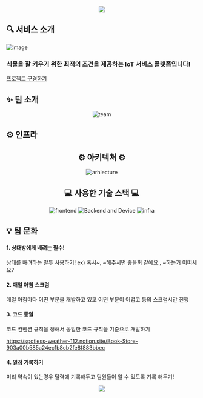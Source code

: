 <div align="center">
<img src="https://capsule-render.vercel.app/api?type=waving&color=auto&height=200&section=header&text=오늘농장🍀&fontSize=40&animation=fadeIn&fontAlignY=28&fontAlign=50&desc=당신의%20시선이%20머무는%20그곳에서,%20농장이%20시작됩니다.&descAlignY=50&descAlign=50" />
</div>

<h2>🔍 서비스 소개 </h2>

![image](https://github.com/Miintoo/smart-farm/assets/96560613/0d41130d-ac0c-4691-82be-08caef39f89f) 

<h3>식물을 잘 키우기 위한 최적의 조건을 제공하는 IoT 서비스 플랫폼입니다!</h3>

[프로젝트 구경하기](https://reactjs.kr/)

<h2>✨ 팀 소개</h2>
<div align="center">
<img src="https://lh3.googleusercontent.com/fife/APg5EOZwnrUyb8HJ1WHOZVMW782iBxgqaypovIFtvjl-zLngm7QdfP_d6mqj1hZ1j0OmceI3L9fX2IW8hfSBNgo2VrYdbzwMWYTPtKQ2llsY0Ea1vEJvN6V8nIjxUF8cJK4HC6LCiQ1CxwEU7wjljn_qE7WpS6x8ygeaZI_uaCZXckud8eQrhrz_Qz38gmE8CLohbB2jmLV0w74PX94l4QUlkEwyac_edX0JS4IG35tGuFwcymJyNWd7m8ivmz_fcG7FHApMs2vW7uevVJEXesUsHPl21Jhr3ZtbOE4OU9DVA2I_FniSKyYOdaDrj36Uv8HR2M_-qWCtwmHLfbhTV_LuHy5npV--J2z8nfOkY7c4oI0tL2Ofg7rEnB7bjPD9xrxD35LLKMPTMokfcAr3BvefYFLQ87yx03MoWbqhgn1YLGZeWGmM9SKimxLgBQ7vZAfCPg9SxYeQYEdjJCiL8j4nfnavbgfucXEeV9EqKOLwdeHqLAHxMEgk_YAX_Sh84qDVaqDKKLI0bQVmL6QPeRTZk_rcdx0F52gmHJtc3OPz-B2sYZ8mhpnvsGP-18xwbASpN4OxUY4CDeRAnd8acwJlI9TG0D1BCcmxLgRr-njx4SClozxUVs7lS8yGpjAQQ140KoiploO35WP_8dnVOpMhK48o1YhTMLRvpYx5GHb77ULPP5ow-QGGblKC9j3kBbZmpVDK6qXMhTvMLy6XSU2ynC0K5tMypyx_jXWmQRAzbDwtj0FwohQFVfdJMigQa1qKGQ63aMwla_c8CTexqoqBEDhr8vWGKinmFERJsS9m8ihaPbhevLG129q_fKBhI7bSDXvF5W4EQkStz-LUsxhy9dAn2RT0FaFQprU_i92Ni-a3O8x6B7izGyVr9GXri0g4f1NgqXk2P1LmhU0ga0weMigaw3cy5npJGzQMuocH3SgouFnoTzOUqRGqpaWmOfCU1nMwGTQ2DFKA_mBIaifPaPJeGxp4Wf78sLzFb2NP3Svd0VnNXcvsEXhrG1BG3Wt_dViDHYGQ9l1X5yHd-2LJFADd-QPeQXd0wsqmvktFhivrFvlbvYYEF1gde6nWBtQk4qebB7FSyyQke6qeh31X-L5IC8DpFZc1dVdNMDoh3pecGCsY7TRUtT2Jgj20tdk9G6k8LoJfZeNYIgF9g7GclmwHzgNfmM2vSQPlBS-my2yO1iDPLLSh9gE7yPbybpvxbaUx1gNrqmhk1tksAJTdYIe8L0g63ZBkBiwpdm9PL-8RVb2OBamyXwk_kZ3rlWkFyDZm77Twlk8_JKe38Y_ZciaLr0yMccfDvvRNMb4_6XfY9qy8PkOR3RlrxtDOpnXLpmbStlvDLrhUIBAnRnE6OqZQa863gyKKOAInP5kfVuMcsB06xCoAQu5bWdBsphaG6hWPA52eL9UzQ49AbifeWh_6p3oov1tH5J54s98fFETWm0kfBymi31fBdu7IbBVdC_ww_h3TbRXAPANTzhzGli62KOEsLdpI2tmOJl7O8BYmgOkkC6r1cY8fX5-DfMI=w702-h937" alt="team">
</div>

<h2>⚙ 인프라</h2>
<div align="center">
<h2>⚙ 아키텍처 ⚙</h2>
<img src="https://github.com/Miintoo/smart-farm/assets/96560613/60e118b4-cd60-4b34-ba63-b68bb06a3117" alt="arhiecture">

<h2>💻 사용한 기술 스택 💻</h2>

<img src="https://lh3.googleusercontent.com/fife/APg5EOb8Fwh9jDF2p6v4SflsoIiLo0Q0jusrljfOQTjL-7Qllu-hhbc-JTeU5QnHpBTB1YdBdyPzXx5fH-OggcxwkiABHutTnJ5rXZEx4XN0jUO6Rhy5XVpAcuZE_BDDNOInmjqMuw3BpJ45BeiKqALHmmDQHAC6__TE2ixSDXB5NSSvotBPD3_OBK0WEgUFKNRLpHZu1Y8lAqfrua_I7TI750-ruu2D7x8RsrOl8iCtATPeRvdvdyfw_6KFdmIyq2ab03eFC3IBsT1pui4m_F8BQShZ9RZ8zxTLOH-wC8jT8faz-hUIeag8GtY4-L3Zyzzl5m6yPkCUQyHf_pvEeXDsVhrMDJ6-CXr31o7LgKP5glz2ehNmzNqdsSwh-1MCuQWdOb6fP5iX6axIIoa2HGMitdC0a-mVx34XjHCK8WOnS2HfVuJFnKF9M4V4WCeu8NnlfJoXy__6B7BJQFlAjaM_nov6vLjDeTzhfjXmllfpn-H3f3wGDFIxrkpwrztOfVJ19Hl395eMvt3SNBJCCtXf1YsRGNPt0QYYbir0RY9_RHk5g3l59vWJ4uRt5HX2ZTjdH6zICwZCfh4tkKPqXEDuInouj8_sUiLcW3s-G3tlDSpfW8cM7PMcPVBsdcsuN0LRhFdoDq3-yBxpFc2VyTnCJbb7_jReRZ3YrV3fck1611QHLioosRVVteg6spmS3zJ70GJOVasnswM8lon49HfPrY5yXkV8de_O8-xOMcMReN3BiCrti4Wi6Qf2R7IOj5GSKaVcWRJHy8UgeW-yNBXwM44X09Ke2aMgvBJEM6svdLlWARLXH1znqOnX2qdkM8z0ZENq1yDbtldSRrXKgy4yXLiSsyu4RlWHogyH6PtEKux1RCmOOMLGdwhPxbdcVSajkcCDTMFjnzZyDu3lNQ2fTceynLOrC56JyBkgviJzI0nGf_RhjQoOmg9MDlBgYwHo3ux84Z0bW7ZUMaXI6Of5ZTE7e6Y7q9VY-UJ_wCmTX4F1rIM7uPZA4RZKmsHDiGVFgjyo6wGYmoGRhY6KRC4wvhidsZdJ4CEyP5f2RQ7jVIGwg6lnJ541cwEsFZ1T9VN8B4PF5pBumtq6w29moYuYf2-3HwSoqtA5A9UnmAtNvBq4V_GCOj7bBGT3nMlNEm9frbec5Ox-Ip892M80r5WaBg2G1SkGrCj8MPUzPfmYnNiru5jN05DcDfs4ltJ3qPshYUuta1k5XjQkJnPO0zau59ChQ5Caps9kzMvfQuwvpbJVmvAb2rmoqmdJc3fI0PVVZno_Bda_126tWZhFRio4gbuBaKGTqniY8_McuKT1WoBpcPu9IDKwa8AtvA9TN2KFntNyd6ClYd7vvsZN_cV7uE0Gx4zmSoGW1ad-osxPcPRj7u10jQMYhP_X9tkf53VhqXVMB6qlghZA3IpN6a_YT06NjN3e2w51tl6IYEjmzH8YWD-778mdo_cfezbX72Xym3YPAcr9slF3SuztRJBGoPq4k_n3uqleuXrpauFL0lDi8pbJnWjeqFc-P04NVkM=w702-h937" alt="frontend">

<img src="https://lh3.googleusercontent.com/fife/APg5EOYA01E7y4mGjY8W958CmmKlKcBnTgaTYR9SicvGdkEa_Wucs2Iz98jdQnocqTW6o4NRTzwHGfQ1IOJeRm6e5X_bhJ_wvLuw4zTrkRojpyENv27kuRZ0lRSCmOn1GHXYcsK5lWXlRBJU85z93RcD6Nq_ATYHJFrai0nl_LsBZXCn-idKfZn3KhJfNndc6HuehDHlKjgg56IH2s6cLu456XU_TuSse4yLm1UauZn4KKkqQXFNalHHkm5FU1QoBsmK2FV7fsdjprsIM6hZ0w6NmYBxJurkDFFJs8v6qytETab-JCzDU4F3w1eMYwCugROfSrL_yIpOEtlPANpDKmiq860kg4qZfDyOp6HxuNyR9shh5QTxI6H0D1Jgz4oPr2OquQsNXCyLCr3Dt7-LqDHgRnqWbA3m2smfZhnEf2N7B0LkEf56nVtZQES5bKHE_XNm5fv5YwAsezLW4GRSl4dBXFCmCLLSpAuc9LJt5yd9gq_TNnaSTtYB1x5H5qJZdxyxWSZr21q6z3fc3qJJxXqKF-HR0gCM7dqTiIMw1shdqWJZjsblswTE-ho8V915n8wEpXcWP8N9uG-v20dRV3t9G9hoH2PHuWAijITSnBg4bgtZ6Wl4Zm2tr6mcqMO9xlyTQJtAKYv88DsWqKkGekvQ5y990wRPanXm-_S7zpw0XyWmboz_y1sMNIX_p-5OxgbSuanMVCzh7Vp5WGWlMMiOyYxs2v67ThBVjBrbCFziF-D7324g_IsAenzqqKaWctYj1FeweVGljoC7ydLFNuaNQVklzetV0siaGKCCz11IVnJDE4cRL_rTxuDMG4xf6A6saSNjtu1vJLtiYIbdJkdYNVX0XZLx5Y-dGAqi0DBd10-yeUd6k9j8H3lL3pX8oQrpHza4LtCGPLJ_iR9L3A4Pw-r11BWo12juuhvIgIDWuVs7zuD9AoumGNhBIz5JZtzjem7Zbx9MRg7rJOVcB7QIejdO8HpiLkTrEUeDBJE3hYpX8t9gwXlCAGGLayFkacV0a6a5UspzkBtBn2zvMDrPFjOzkL2g1HBnSFfj3Hv94_aXyt3NC8Fuk7Omxj61dVyK8diwANJKbpJltHefA2kucuViKqcp5YwF1EpyA3KJ0q9YE72TCWz3Bx3QzdATLaM2r-95cj6BMCJdlIcx1z3BFoYq0p_pHZlxMBZvDpTVcdM_UK1Jl7aSvmFVRwMJMxLwig0ABkv9m-ukfBrnpvabmNxgIa2SysoEYkxTxoremNgGXVDA467WK8_5Mc3YY_enRU6yPr0OyGbwZcpjOas6nr66uJli_xNjtgv92XNTSnx2mFu9Zs7sp0MoA5di6-oFynxA_KFUgfEBCffWT_jvxY8_XCt2u8JcG0-euxiVDLKp2Z2ppSaqMJ-idb3CTtvyK7zyEEX3819ZktuP8DeVmwq019YtvdUnS_X-41NGxQ26ES-aCWzKgNlEF1CztSYYkTUQChipbECackZg0UoEyHT5VUyWPW3mBAojF-BqK7rzcE2ePyvbOtxCn8Vd8Ik=w702-h937" alt="Backend and Device">

<img src="https://lh3.googleusercontent.com/fife/APg5EOY0EahJW_bQfqNF4n3uowujrZClYw8ZkhjncLSSZswE_31n4mbGTnm7KfyriSIgZJaNmuTdwxDl43SA341cJ_IQoPj8g69gzmAjqOzxhnXr0A397TY9jX9WWBTKDGuY_yOFYTxs1TunAfWQxmFn1tDSvDGs0caKe78YwRBpGELJjFLHoIw6pw2zr5EC1ZqbSdsXVtjJVCS-X0D_JYqGshS7ArPBt0IAJwbUvxhVbR6mr7Rm4GMQDse90XU-lss9jScgOkKfmZaUU6gHpEdGxIK8qHjocXQkguFvkn89tjTXKP546WkZo8C7_PRL9QAgqne7-SrC_VycRO1yei4zd5huZZGdWzCsEd4LPwB-PvyZ4u0vxQ85TCVOzqwPHLSGrj3FT3vAUTzzBzjh3rPHW4e8gDe4w_w55q16tRrQFnB48yNddolXiaclQLPs8yZw9Xq00H9lAEFFnNEvRyvTWPNOEhAQOd21KdtZZ9YVk6HXsmTXFBXDXTjKPmwWuzDMXmxuzCdeRF3vWUj9SFy_iwxBX3xo0TATtMpLNSVz6VF6LX2tuUMcYKH4-dri6Jyf9Fpz-EN12WJTcx4ePz0MqPgTULewJ_2HjaDm2xUVIizWPdeszUMRALJSz8KxKAjA24t5vUulnGTDkQDu4YJQxZPJkorByaD11jkzQKt-ypuSlvS1KZBJeIoemwoxJcFWaIFEia5-jH-H3y0R7urz9ERz44dE7BGsySsz03xv1VxVRcexFItHMu0tFUgJ3jf3C3MmJVH6WdQdKjoThGYXGhge60MiYMHFK5WWCH2F9oPyZFaYzRMtMWliRK-8raaG0tTaCQ3BkdBnGWG1rjFJ52pQmCQP2--ICKsGQH9tLDoV3XQR_oU1iEFXnGtcYneLtahkTNN2lVWOuffDJAuxV1jgkn69EqtMaemmHp1vGUfwwvoJsq7jU5Dg6Tczc36zz6TToxhZBzBlMyiqdkw1SdmrsZqAkxAnDi7emGyoNKyEwcE_GtV0q6Dz7J_keAo26GAGeNpHXyyU_uXh_W9H0w8ssuY-5lSAO8CcYCNvXwVR0PYMQdIVwbyzCBI6aZ5J7DMn49vyENY809i7uCbWQfinJYWNpRe5wjgy__zkXGkolpGZU7z6MqRrR_YcBv40W1Q7q56ozTEe7zIl7GXvMLas3I_o4mNNgvymm3oRtcI5PATIaGAKiAr7dO3Rz8hxc8jxo9bJ_2BbTz33lyrmWZF-YH8JetwE8n5f1AfHrrOaUgjkMskOflT79sX6bomdVSpINwhFy8HbP9WvIn_WIwBQ864IMCVeKBJL6fV4GtaUyzGq0MuR12_9svpx-clBMaoMX9w2_bBYFqItiFtPpxDyxd_tUtcBGEnJvNILJbLzZIehKlAL4Hm2KYK4HSL3P4jmCVGIHIIzuh-KG6iKnwbCqRcbthilGBw_9n9pcRy0CyeI8i2ytmTgNfQ4zGIwB5ngMepPyVeOlG-LtE4qBVHwWbb3ij3Bfhh0nTnG0GLNkqfq8m719ouyxiNyLtE=w702-h937" alt="infra">
</div>

## 💡 팀 문화

#### 1. 상대방에게 배려는 필수!

상대를 배려하는 말투 사용하기! 
ex) 혹시~, ~해주시면 좋을꺼 같에요., ~하는거 어떠세요? 

#### 2. 매일 아침 스크럼

매일 아침마다 어떤 부분을 개발하고 있고 어떤 부분이 어렵고 등의 스크럼시간 진행

#### 3. 코드 통일

코드 컨벤션 규칙을 정해서 동일한 코드 규칙을 기준으로 개발하기

https://spotless-weather-112.notion.site/Book-Store-903a00b585a24ec1b8cb2fe8f883bbec

#### 4. 일정 기록하기

미리 약속이 있는경우 달력에 기록해두고 팀원들이 알 수 있도록 기록 해두기!


<div align="center">
<img src="https://capsule-render.vercel.app/api?type=waving&color=auto&height=200&section=footer" />
</div>

